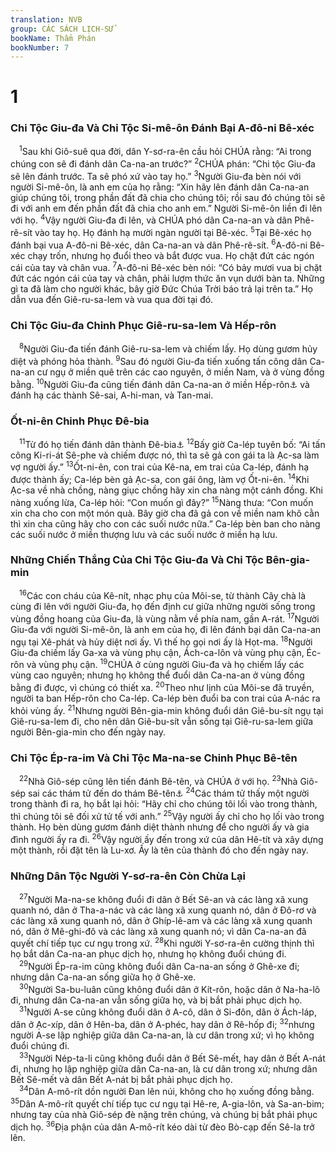 ```yaml
---
translation: NVB
group: CÁC SÁCH LỊCH-SỬ
bookName: Thẩm Phán 
bookNumber: 7
---
```


<div class="title"><h1>1</h1><h3>Chi Tộc Giu-đa Và Chi Tộc Si-mê-ôn Đánh Bại A-đô-ni Bê-xéc </h3></div>
<span class="verse cac_1_1"> <sup>1</sup>Sau khi Giô-suê qua đời, dân Y-sơ-ra-ên cầu hỏi CHÚA rằng: “Ai trong chúng con sẽ đi đánh dân Ca-na-an trước?” </span>
<span class="verse cac_1_2"><sup>2</sup>CHÚA phán: “Chi tộc Giu-đa sẽ lên đánh trước. Ta sẽ phó xứ vào tay họ.” </span>
<span class="verse cac_1_3"><sup>3</sup>Người Giu-đa bèn nói với người Si-mê-ôn, là anh em của họ rằng: “Xin hãy lên đánh dân Ca-na-an giúp chúng tôi, trong phần đất đã chia cho chúng tôi; rồi sau đó chúng tôi sẽ đi với anh em đến phần đất đã chia cho anh em.” Người Si-mê-ôn liền đi lên với họ. </span>
<span class="verse cac_1_4"><sup>4</sup>Vậy người Giu-đa đi lên, và CHÚA phó dân Ca-na-an và dân Phê-rê-sít vào tay họ. Họ đánh hạ mười ngàn người tại Bê-xéc. </span>
<span class="verse cac_1_5"><sup>5</sup>Tại Bê-xéc họ đánh bại vua A-đô-ni Bê-xéc, dân Ca-na-an và dân Phê-rê-sít. </span>
<span class="verse cac_1_6"><sup>6</sup>A-đô-ni Bê-xéc chạy trốn, nhưng họ đuổi theo và bắt được vua. Họ chặt đứt các ngón cái của tay và chân vua. </span>
<span class="verse cac_1_7"><sup>7</sup>A-đô-ni Bê-xéc bèn nói: “Có bảy mươi vua bị chặt đứt các ngón cái của tay và chân, phải lượm thức ăn vụn dưới bàn ta. Những gì ta đã làm cho người khác, bây giờ Đức Chúa Trời báo trả lại trên ta.” Họ dẫn vua đến Giê-ru-sa-lem và vua qua đời tại đó. <br/></span>
<div class="title"><h3>Chi Tộc Giu-đa Chinh Phục Giê-ru-sa-lem Và Hếp-rôn </h3></div>
<span class="verse cac_1_8"> <sup>8</sup>Người Giu-đa tiến đánh Giê-ru-sa-lem và chiếm lấy. Họ dùng gươm hủy diệt và phóng hỏa thành. </span>
<span class="verse cac_1_9"><sup>9</sup>Sau đó người Giu-đa tiến xuống tấn công dân Ca-na-an cư ngụ ở miền quê trên các cao nguyên, ở miền Nam, và ở vùng đồng bằng. </span>
<span class="verse cac_1_10"><sup>10</sup>Người Giu-đa cũng tiến đánh dân Ca-na-an ở miền Hếp-rôn<a data-toggle="tooltip" data-placement="bottom" title="Tên của Hếp-rôn trước kia là Ki-ri-át A-ra-ba">⚓</a> và đánh hạ các thành Sê-sai, A-hi-man, và Tan-mai. <br/></span>
<div class="title"><h3>Ốt-ni-ên Chinh Phục Đê-bia </h3></div>
<span class="verse cac_1_11"> <sup>11</sup>Từ đó họ tiến đánh dân thành Đê-bia<a data-toggle="tooltip" data-placement="bottom" title="Tên của Đê-bia trước kia là Ki-ri-át Sê-phe">⚓</a></span>
<span class="verse cac_1_12"><sup>12</sup>Bấy giờ Ca-lép tuyên bố: “Ai tấn công Ki-ri-át Sê-phe và chiếm được nó, thì ta sẽ gả con gái ta là Ạc-sa làm vợ người ấy.” </span>
<span class="verse cac_1_13"><sup>13</sup>Ốt-ni-ên, con trai của Kê-na, em trai của Ca-lép, đánh hạ được thành ấy; Ca-lép bèn gả Ạc-sa, con gái ông, làm vợ Ốt-ni-ên. </span>
<span class="verse cac_1_14"><sup>14</sup>Khi Ạc-sa về nhà chồng, nàng giục chồng hãy xin cha nàng một cánh đồng. Khi nàng xuống lừa, Ca-lép hỏi: “Con muốn gì đây?” </span>
<span class="verse cac_1_15"><sup>15</sup>Nàng thưa: “Con muốn xin cha cho con một món quà. Bây giờ cha đã gả con về miền nam khô cằn thì xin cha cũng hãy cho con các suối nước nữa.” Ca-lép bèn ban cho nàng các suối nước ở miền thượng lưu và các suối nước ở miền hạ lưu. <br/></span>
<div class="title"><h3>Những Chiến Thắng Của Chi Tộc Giu-đa Và Chi Tộc Bên-gia-min </h3></div>
<span class="verse cac_1_16"> <sup>16</sup>Các con cháu của Kê-nít, nhạc phụ của Môi-se, từ thành Cây chà là cùng đi lên với người Giu-đa, họ đến định cư giữa những người sống trong vùng đồng hoang của Giu-đa, là vùng nằm về phía nam, gần A-rát. </span>
<span class="verse cac_1_17"><sup>17</sup>Người Giu-đa với người Si-mê-ôn, là anh em của họ, đi lên đánh bại dân Ca-na-an ngụ tại Xê-phát và hủy diệt nơi ấy. Vì thế họ gọi nơi ấy là Họt-ma. </span>
<span class="verse cac_1_18"><sup>18</sup>Người Giu-đa chiếm lấy Ga-xa và vùng phụ cận, Ách-ca-lôn và vùng phụ cận, Éc-rôn và vùng phụ cận. </span>
<span class="verse cac_1_19"><sup>19</sup>CHÚA ở cùng người Giu-đa và họ chiếm lấy các vùng cao nguyên; nhưng họ không thể đuổi dân Ca-na-an ở vùng đồng bằng đi được, vì chúng có thiết xa. </span>
<span class="verse cac_1_20"><sup>20</sup>Theo như lịnh của Môi-se đã truyền, người ta ban Hếp-rôn cho Ca-lép. Ca-lép bèn đuổi ba con trai của A-nác ra khỏi vùng ấy. </span>
<span class="verse cac_1_21"><sup>21</sup>Nhưng người Bên-gia-min không đuổi dân Giê-bu-sít ngụ tại Giê-ru-sa-lem đi, cho nên dân Giê-bu-sít vẫn sống tại Giê-ru-sa-lem giữa người Bên-gia-min cho đến ngày nay. <br/></span>
<div class="title"><h3>Chi Tộc Ép-ra-im Và Chi Tộc Ma-na-se Chinh Phục Bê-tên </h3></div>
<span class="verse cac_1_22"> <sup>22</sup>Nhà Giô-sép cũng lên tiến đánh Bê-tên, và CHÚA ở với họ. </span>
<span class="verse cac_1_23"><sup>23</sup>Nhà Giô-sép sai các thám tử đến do thám Bê-tên<a data-toggle="tooltip" data-placement="bottom" title="Tên của thành nầy trước kia là Lu-xơ">⚓</a></span>
<span class="verse cac_1_24"><sup>24</sup>Các thám tử thấy một người trong thành đi ra, họ bắt lại hỏi: “Hãy chỉ cho chúng tôi lối vào trong thành, thì chúng tôi sẽ đối xử tử tế với anh.” </span>
<span class="verse cac_1_25"><sup>25</sup>Vậy người ấy chỉ cho họ lối vào trong thành. Họ bèn dùng gươm đánh diệt thành nhưng để cho người ấy và gia đình người ấy ra đi. </span>
<span class="verse cac_1_26"><sup>26</sup>Vậy người ấy đến trong xứ của dân Hê-tít và xây dựng một thành, rồi đặt tên là Lu-xơ. Ấy là tên của thành đó cho đến ngày nay. <br/></span>
<div class="title"><h3>Những Dân Tộc Người Y-sơ-ra-ên Còn Chừa Lại </h3></div>
<span class="verse cac_1_27"> <sup>27</sup>Người Ma-na-se không đuổi đi dân ở Bết Sê-an và các làng xã xung quanh nó, dân ở Tha-a-nác và các làng xã xung quanh nó, dân ở Đô-rơ và các làng xã xung quanh nó, dân ở Ghíp-lê-am và các làng xã xung quanh nó, dân ở Mê-ghi-đô và các làng xã xung quanh nó; vì dân Ca-na-an đã quyết chí tiếp tục cư ngụ trong xứ. </span>
<span class="verse cac_1_28"><sup>28</sup>Khi người Y-sơ-ra-ên cường thịnh thì họ bắt dân Ca-na-an phục dịch họ, nhưng họ không đuổi chúng đi. <br/></span>
<span class="verse cac_1_29"> <sup>29</sup>Người Ép-ra-im cũng không đuổi dân Ca-na-an sống ở Ghê-xe đi; nhưng dân Ca-na-an sống giữa họ ở Ghê-xe. <br/></span>
<span class="verse cac_1_30"> <sup>30</sup>Người Sa-bu-luân cũng không đuổi dân ở Kít-rôn, hoặc dân ở Na-ha-lô đi, nhưng dân Ca-na-an vẫn sống giữa họ, và bị bắt phải phục dịch họ. <br/></span>
<span class="verse cac_1_31"> <sup>31</sup>Người A-se cũng không đuổi dân ở A-cô, dân ở Si-đôn, dân ở Ách-láp, dân ở Ạc-xíp, dân ở Hên-ba, dân ở A-phéc, hay dân ở Rê-hốp đi; </span>
<span class="verse cac_1_32"><sup>32</sup>nhưng người A-se lập nghiệp giữa dân Ca-na-an, là cư dân trong xứ; vì họ không đuổi chúng đi. <br/></span>
<span class="verse cac_1_33"> <sup>33</sup>Người Nép-ta-li cũng không đuổi dân ở Bết Sê-mết, hay dân ở Bết A-nát đi, nhưng họ lập nghiệp giữa dân Ca-na-an, là cư dân trong xứ; nhưng dân Bết Sê-mết và dân Bết A-nát bị bắt phải phục dịch họ. <br/></span>
<span class="verse cac_1_34"> <sup>34</sup>Dân A-mô-rít dồn người Đan lên núi, không cho họ xuống đồng bằng. </span>
<span class="verse cac_1_35"><sup>35</sup>Dân A-mô-rít quyết chí tiếp tục cư ngụ tại Hê-re, A-gia-lôn, và Sa-an-bim; nhưng tay của nhà Giô-sép đè nặng trên chúng, và chúng bị bắt phải phục dịch họ. </span>
<span class="verse cac_1_36"><sup>36</sup>Địa phận của dân A-mô-rít kéo dài từ đèo Bò-cạp đến Sê-la trở lên. <br/></span>
